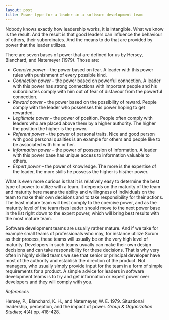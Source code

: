 ```yaml
---
layout: post
title: Power type for a leader in a software development team
---
```


Nobody knows exactly how leadership works, it is intangible. What we know is the result. And the result is that good leaders can influence the behaviour of others, their subordinates. And the means to do that are provided by power that the leader utilizes.

There are seven bases of power that are defined for us by Hersey, Blanchard, and Natemeyer (1979). Those are:

- _Coercive power_ – the power based on fear. A leader with this power rules with punishment of every possible kind.
- _Connection power_ – the power based on powerful connection. A leader with this power has strong connections with important people and his subordinates comply with him out of fear of disfavour from the powerful connection.
- _Reward power_ – the power based on the possibility of reward. People comply with the leader who possesses this power hoping to get rewarded.
- _Legitimate power_ – the power of position. People often comply with leaders who are placed above them by a higher authority. The higher the position the higher is the power.
- _Referent power_ – the power of personal traits. Nice and good person with good personal qualities is an example for others and people like to be associated with him or her.
- _Information power_ – the power of possession of information. A leader with this power base has unique access to information valuable to others.
- _Expert power –_ the power of knowledge. The more is the expertise of the leader, the more skills he possess the higher is his/her power.

What is even more curious is that it is relatively easy to determine the best type of power to utilize with a team. It depends on the maturity of the team and maturity here means the ability and willingness of individuals on the team to make their own decisions and to take responsibility for their actions. The least mature team will best comply to the coercive power, and as the maturity level of the team rises leader should move to the next power base in the list right down to the expert power, which will bring best results with the most mature team.

Software development teams are usually rather mature. And if we take for example small teams of professionals who may, for instance utilize Scrum as their process, these teams will usually be on the very high level of maturity. Developers in such teams usually can make their own design decisions and can take responsibility for these decisions. That is why very often in highly skilled teams we see that senior or principal developer have most of the authority and establish the direction of the product. Not managers, who usually simply provide input for the team in a form of simple requirements for a product. A simple advice for leaders in software development teams is to try and get information or expert power over developers and they will comply with you.

_References_

Hersey, P., Blanchard, K. H., and Natemeyer, W. E. 1979. Situational leadership, perception, and the impact of power. _Group &amp; Organization Studies_; 4(4) pp. 418-428.
